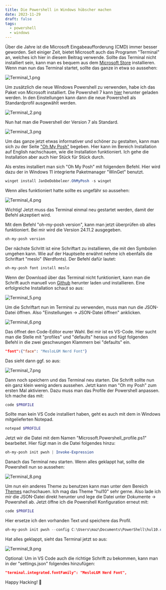 ```yaml
---
title: Die Powershell in Windows hübscher machen
date: 2023-11-29
draft: false
tags:
  - powershell
  - windows
---
```

Über die Jahre ist die Microsoft Eingabeaufforderung (CMD) immer besser geworden. Seit einiger Zeit, bietet Microsoft auch das Programm "Terminal" an, welches ich hier in diesem Beitrag verwende. Sollte das Terminal nicht installiert sein, kann man es bequem aus dem <a href="https://www.microsoft.com/store/productId/9N0DX20HK701?ocid=pdpshare" target="_blank" rel="noopener noreferrer">Microsoft Store</a> installieren. Wenn man nun das Terminal startet, sollte das ganze in etwa so aussehen:

![Terminal_1.png](https://www.marcelepp.de/images/Terminal_1.png)

Um zusätzlich die neue Windows Powershell zu verwenden, habe ich das Paket von Microsoft installiert. Die Powershell 7 kann <a href="https://learn.microsoft.com/de-de/powershell/scripting/install/installing-powershell-on-windows?view=powershell-7.4" target="_blank" rel="noopener noreferrer">hier</a> herunter geladen werden. In den Einstellungen kann dann die neue Powershell als Standardprofil ausgewählt werden.

![Terminal_2.png](https://www.marcelepp.de/images/Terminal_2.png)

Nun hat man die Powershell der Version 7 als Standard.

![Terminal_3.png](https://www.marcelepp.de/images/Terminal_3.png)

Um das ganze jetzt etwas informativer und schöner zu gestalten, kann man sich zu der Seite <a href="https://ohmyposh.dev/" target="_blank" rel="noopener noreferrer">"Oh My Posh"</a> begeben. Hier kann im Bereich Installation auf English nachschauen, wie die Installation funktioniert. Ich gehe die Installation aber auch hier Stück für Stück durch.

Als erstes installiert man sich "Oh My Posh" mit folgendem Befehl. Hier wird dazu der in Windows 11 integrierte Paketmanager "WinGet" benutzt.

```Powershell
winget install JanDeDobbeleer.OhMyPosh -s winget
```

Wenn alles funktioniert hatte sollte es ungefähr so aussehen:

![Terminal_4.png](https://www.marcelepp.de/images/Terminal_4.png)

Wichtig! Jetzt muss das Terminal einmal neu gestartet werden, damit der Befehl akzeptiert wird.

Mit dem Befehl "oh-my-posh version", kann man jetzt überprüfen ob alles funktioniert. Bei mir wird die Version 24.11.2 ausgegeben.

```Powershell
oh-my-posh version
```

Der nächste Schritt ist eine Schriftart zu installieren, die mit den Symbolen umgehen kann. Wie auf der Hauptseite erwähnt nehme ich ebenfalls die Schriftart "meslo" (Nerdfonts). Der Befehl dafür lautet:

```Powershell
oh-my-posh font install meslo
```

Wenn der Download über das Terminal nicht funktioniert, kann man die Schrift auch manuell von <a href="https://github.com/ryanoasis/nerd-fonts/releases/latest/download/meslo.zip" target="_blank" rel="noopener noreferrer">Github</a> herunter laden und installieren. Eine erfolgreiche Installation schaut so aus:

![Terminal_5.png](https://www.marcelepp.de/images/Terminal_5.png)

Um die Schriftart nun im Terminal zu verwenden, muss man nun die JSON-Datei öffnen. Also "Einstellungen -> JSON-Datei öffnen" anklicken.

![Terminal_6.png](https://www.marcelepp.de/images/Terminal_6.png)

Das öffnet den Code-Editor eurer Wahl. Bei mir ist es VS-Code. Hier sucht man die Stelle mit "profiles" und "defaults" heraus und fügt folgenden Befehl in die zwei geschwungen Klammern bei "defaults" ein.

```JSON
"font":{"face": "MesloLGM Nerd Font"}
```

Das sieht dann ggf. so aus:

![Terminal_7.png](https://www.marcelepp.de/images/Terminal_7.png)

Dann noch speichern und das Terminal neu starten. Die Schrift sollte nun ein ganz klein wenig anders aussehen. Jetzt kann man "Oh my Posh" zum ersten Mal aktivieren. Dazu muss man das Profile der Powershell anpassen. Ich mache das mit:

```Powershell
code $PROFILE
```

Sollte man kein VS Code installiert haben, geht es auch mit dem in Windows mitgelieferten Notepad.

```Powershell
notepad $PROFILE
```

Jetzt wir die Datei mit dem Namen "Microsoft.Powershell_profile.ps1" bearbeitet. Hier fügt man in die Datei folgendes hinzu:

```ps1
oh-my-posh init pwsh | Invoke-Expression
```

Danach das Terminal neu starten. Wenn alles geklappt hat, sollte die Powershell nun so aussehen: 

![Terminal_8.png](https://www.marcelepp.de/images/Terminal_8.png)

Um nun ein anderes Theme zu benutzen kann man unter dem Bereich <a href="https://ohmyposh.dev/docs/themes" target="_blank" rel="noopener noreferrer">Themes</a> nachschauen. Ich mag das Theme "hul10" sehr gerne. Also lade ich mir die JSON-Datei direkt herunter und lege die Datei unter Dokumente -> Powershell ab. Jetzt öffne ich die Powershell Konfiguration erneut mit:

```Powershell
code $PROFILE
```

Hier ersetze ich den vorhanden Text und speichere das Profil.

```Powershell
oh-my-posh init pwsh --config C:\Users\maz\Documents\PowerShell\hul10.omp.json | Invoke-Expression
```

Hat alles geklappt, sieht das Terminal jetzt so aus:

![Terminal_9.png](https://www.marcelepp.de/images/Terminal_9.png)

Optional: Um in VS Code auch die richtige Schrift zu bekommen, kann man in der "settings.json" folgendes hinzufügen:

```JSON
"terminal.integrated.fontFamily": "MesloLGM Nerd Font",
```

Happy Hacking! 🥳